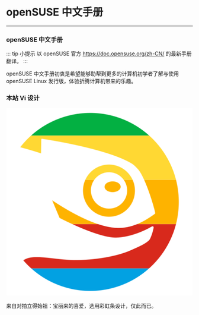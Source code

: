 # openSUSE 中文手册
---

### openSUSE 中文手册

::: tip 小提示
以 openSUSE 官方 https://doc.opensuse.org/zh-CN/ 的最新手册翻译。
:::

openSUSE 中文手册初衷是希望能够助帮到更多的计算机初学者了解与使用 openSUSE Linux 发行版，体验折腾计算机带来的乐趣。

<!-- readme: collaborators,contributors -start -->
<!-- readme: collaborators,contributors -end -->

### 本站 Vi 设计
![[favicon]](./public/favicon.svg)

来自对拍立得始祖：宝丽来的喜爱，选用彩虹条设计，仅此而已。
